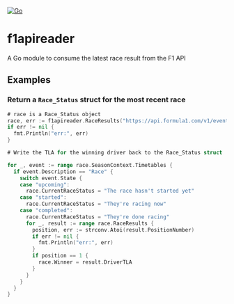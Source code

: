 [![Go](https://github.com/rpunt/f1apireader/actions/workflows/go.yml/badge.svg?branch=main)](https://github.com/rpunt/f1apireader/actions/workflows/go.yml)

# f1apireader

A Go module to consume the latest race result from the F1 API

## Examples

### Return a `Race_Status` struct for the most recent race

```go
# race is a Race_Status object
race, err := f1apireader.RaceResults("https://api.formula1.com/v1/event-tracker")
if err != nil {
  fmt.Println("err:", err)
}

# Write the TLA for the winning driver back to the Race_Status struct

for _, event := range race.SeasonContext.Timetables {
  if event.Description == "Race" {
    switch event.State {
    case "upcoming":
      race.CurrentRaceStatus = "The race hasn't started yet"
    case "started":
      race.CurrentRaceStatus = "They're racing now"
    case "completed":
      race.CurrentRaceStatus = "They're done racing"
      for _, result := range race.RaceResults {
        position, err := strconv.Atoi(result.PositionNumber)
        if err != nil {
          fmt.Println("err:", err)
        }
        if position == 1 {
          race.Winner = result.DriverTLA
        }
      }
    }
  }
}
```
